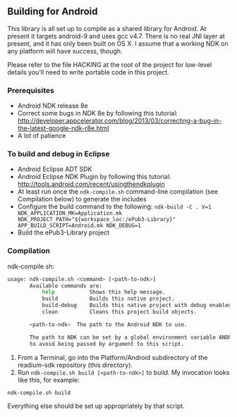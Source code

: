 ## Building for Android

This library is all set up to compile as a shared library for Android. At present it targets android-9 and uses gcc v4.7. There is no real JNI layer at present, and it has only been built on OS X. I assume that a working NDK on any platform will have success, though.

Please refer to the file HACKING at the root of the project for low-level details you'll need to write portable code in this project.

### Prerequisites

* Android NDK release 8e
* Correct some bugs in NDK 8e by following this tutorial:
    http://developer.appcelerator.com/blog/2013/03/correcting-a-bug-in-the-latest-google-ndk-r8e.html
* A lot of patience

### To build and debug in Eclipse

* Android Eclipse ADT SDK
* Android Eclipse NDK Plugin by following this tutorial:
    http://tools.android.com/recent/usingthendkplugin
* At least run once the `ndk-compile.sh` command-line compilation (see Compilation below) to generate the includes
* Configure the build command to the following:
    `ndk-build -C . V=1 NDK_APPLICATION_MK=Application.mk NDK_PROJECT_PATH="${workspace_loc:/ePub3-Library}" APP_BUILD_SCRIPT=Android.mk NDK_DEBUG=1`
* Build the ePub3-Library project

### Compilation

ndk-compile.sh:
```bash
usage: ndk-compile.sh <command> [<path-to-ndk>]
       Available commands are:
           help           Shows this help message.
           build          Builds this native project.
           build-debug    Builds this native project with debug enabled.
           clean          Cleans this project build objects.

       <path-to-ndk>  The path to the Android NDK to use.

       The path to NDK can be set by a global environment variable ANDROID_NDK,
       to avoid being passed by argument to this script.
```

1. From a Terminal, go into the Platform/Android subdirectory of the readium-sdk repository (this directory).
2. Run `ndk-compile.sh build [<path-to-ndk>]` to build. My invocation looks like this, for example:

```bash
ndk-compile.sh build
```

Everything else should be set up appropriately by that script.